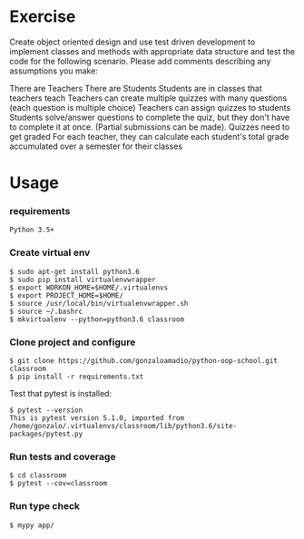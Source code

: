 
# Exercise

Create object oriented design and use test driven development to
implement classes and methods with appropriate data structure
and test the code for the following scenario.
Please add comments describing any assumptions you make:

There are Teachers
There are Students
Students are in classes that teachers teach
Teachers can create multiple quizzes with many questions (each question is multiple choice)
Teachers can assign quizzes to students
Students solve/answer questions to complete the quiz, but they don't have to complete it at
once. (Partial submissions can be made).
Quizzes need to get graded
For each teacher, they can calculate each student's total grade accumulated over a semester
for their classes

# Usage

### requirements

`Python 3.5+`

### Create virtual env 

```
$ sudo apt-get install python3.6
$ sudo pip install virtualenvwrapper
$ export WORKON_HOME=$HOME/.virtualenvs
$ export PROJECT_HOME=$HOME/
$ source /usr/local/bin/virtualenvwrapper.sh
$ source ~/.bashrc
$ mkvirtualenv --python=python3.6 classroom
```

### Clone project and configure


```
$ git clone https://github.com/gonzaloamadio/python-oop-school.git classroom
$ pip install -r requirements.txt
```

Test that pytest is installed:

```
$ pytest --version
This is pytest version 5.1.0, imported from /home/gonzalo/.virtualenvs/classroom/lib/python3.6/site-packages/pytest.py
```

### Run tests and coverage

```
$ cd classroom
$ pytest --cov=classroom
```

### Run type check

```
$ mypy app/
```
